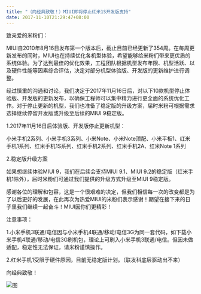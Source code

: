 ```yaml
---
title: "（向经典致敬！）MIUI即将停止红米1S开发版支持"
date: 2017-11-10T21:29:47+08:00
---
```

致亲爱的米粉们：

MIUI自2010年8月16日发布第一个版本后，截止目前已经更新了354周。在每周更新发布的同时，MIUI也在持续优化各机型体验，希望能够给米粉们带来更优质的系统体验。为了达到最佳的优化效果，工程团队根据机型发布年限、机型活跃、以及硬件性能等因素综合评估，决定对部分机型体验版、开发版的更新维护进行调整。

经过慎重的沟通和讨论，我们决定于2017年11月16日后，对以下10款机型停止体验版、开发版的更新发布，以确保工程师可以集中精力进行更全面的系统优化工作。对于停止更新的机型，我们也准备了稳定版的升级方案，届时米粉可根据需求选择继续停留开发版或升级至后续的MIUI 9稳定版。

1.2017年11月16日后体验版、开发版停止更新机型：

小米手机2系列、小米手机3系列、小米Note、小米Note顶配、小米平板1、红米手机1系列、红米手机1S系列、红米手机2系列、红米手机2A、红米Note 1系列

2.稳定版升级方案

如果想继续体验MIUI 9，我们在后续会支持MIUI 9.1、MIUI 9.2的稳定版（红米手机1除外），届时米粉们可通过我们提供的升级方式升级至MIUI 9稳定版。

感谢各位的理解和包容，这是一个很艰难的决定，但我们相信每一次的改变都是为了以后更好的发展，在此再次为热爱MIUI的米粉们表示感谢！期望在接下来的日子里我们继续一起奋斗！MIUI因你们更精彩！

注意事项：

1.小米手机3联通/电信因与小米手机4联通/移动/电信3G为同一套代码，如下载小米手机4联通/移动/电信3G刷机包，理论上可刷入小米手机3联通/电信。但因未做适配，稳定性无法保证，请米粉谨慎操作。

2.红米手机1受限于硬件原因，目前无稳定版计划。（联发科底层驱动出不来）

向经典致敬！

![图](https://attach.bbs.miui.com/forum/201711/10/182103i4zmrbgg9bgrj59n.png.thumb.jpg)
